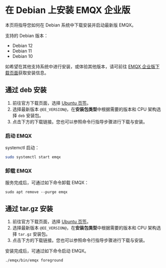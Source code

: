 # 在 Debian 上安装 EMQX 企业版

本页将指导您如何在 Debian 系统中下载安装并启动最新版 EMQX。

支持的 Debian 版本：

- Debian 12
- Debian 11
- Debian 10

如希望在其他支持系统中进行安装，或体验其他版本，请可前往 [EMQX 企业版下载页面](https://www.emqx.com/zh/downloads-and-install/enterprise)获取安装信息。

## 通过 deb 安装

1. 前往官方下载页面，选择 [Ubuntu 页签](https://www.emqx.com/zh/downloads-and-install/enterprise?os=Debian)。
2. 选择最新版本 `@EE_VERSION@`，在**安装包类型**中根据需要的版本和 CPU 架构选择 `deb` 安装包。
3. 点击下方的下载链接。您也可以参照命令行指导步骤进行下载与安装。

### 启动 EMQX 

systemctl 启动：

```bash
sudo systemctl start emqx
```

### 卸载 EMQX

服务完成后，可通过如下命令卸载 EMQX：

```shell
sudo apt remove --purge emqx
```

## 通过 tar.gz 安装

1. 前往官方下载页面，选择 [Ubuntu 页签](https://www.emqx.com/zh/downloads-and-install/enterprise?os=Debian)。
2. 选择最新版本 `@EE_VERSION@`，在**安装包类型**中根据需要的版本和 CPU 架构选择 `tar.gz` 安装包。
3. 点击下方的下载链接。您也可以参照命令行指导步骤进行下载与安装。

安装完成后，可通过如下命令启动 EMQX。

```bash
./emqx/bin/emqx foreground
```

